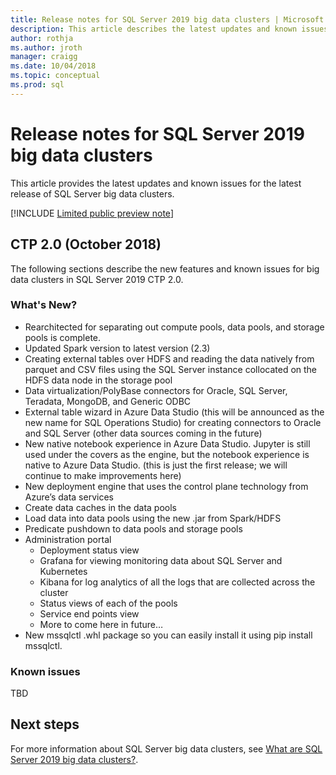 ```yaml
---
title: Release notes for SQL Server 2019 big data clusters | Microsoft Docs
description: This article describes the latest updates and known issues for SQL Server 2019 (preview) big data clusters. 
author: rothja 
ms.author: jroth 
manager: craigg
ms.date: 10/04/2018
ms.topic: conceptual
ms.prod: sql
---
```


# Release notes for SQL Server 2019 big data clusters

This article provides the latest updates and known issues for the latest release of SQL Server big data clusters.

[!INCLUDE [Limited public preview note](../includes/big-data-cluster-preview-note.md)]

## CTP 2.0 (October 2018)

The following sections describe the new features and known issues for big data clusters in SQL Server 2019 CTP 2.0.

### What's New?

- Rearchitected for separating out compute pools, data pools, and storage pools is complete.
- Updated Spark version to latest version (2.3)
- Creating external tables over HDFS and reading the data natively from parquet and CSV files using the SQL Server instance collocated on the HDFS data node in the storage pool
- Data virtualization/PolyBase connectors for Oracle, SQL Server, Teradata, MongoDB, and Generic ODBC
- External table wizard in Azure Data Studio (this will be announced as the new name for SQL Operations Studio) for creating connectors to Oracle and SQL Server (other data sources coming in the future)
- New native notebook experience in Azure Data Studio. Jupyter is still used under the covers as the engine, but the notebook experience is native to Azure Data Studio.  (this is just the first release; we will continue to make improvements here)
- New deployment engine that uses the control plane technology from Azure’s data services
- Create data caches in the data pools
- Load data into data pools using the new .jar from Spark/HDFS
- Predicate pushdown to data pools and storage pools
- Administration portal
  - Deployment status view
  - Grafana for viewing monitoring data about SQL Server and Kubernetes
  - Kibana for log analytics of all the logs that are collected across the cluster
  - Status views of each of the pools
  - Service end points view
  - More to come here in future…
- New mssqlctl .whl package so you can easily install it using pip install mssqlctl.

### Known issues

TBD 

## Next steps

For more information about SQL Server big data clusters, see [What are SQL Server 2019 big data clusters?](big-data-cluster-overview.md).
